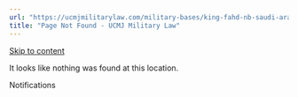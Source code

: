 ```yaml
---
url: "https://ucmjmilitarylaw.com/military-bases/king-fahd-nb-saudi-arabia-military-defense-lawyer-ucmj-legal-guide/%7Blocation13"
title: "Page Not Found - UCMJ Military Law"
---
```


[Skip to content](https://ucmjmilitarylaw.com/military-bases/king-fahd-nb-saudi-arabia-military-defense-lawyer-ucmj-legal-guide/%7Blocation13#content)

It looks like nothing was found at this location.

Notifications